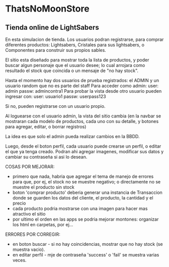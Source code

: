 # ThatsNoMoonStore
## Tienda online de LightSabers

En esta simulacion de tienda. Los usuarios podran registrarse, para comprar diferentes productos: Lightsabers, Cristales para sus lightsabers, o Componentes para construir sus propios sables. 

El sitio esta diseñado para mostrar toda la lista de productos, y poder buscar algun personaje que el usuario desee; lo cual arrojara como resultado el stock que coincida o un mensaje de "no hay stock".

Hasta el momento hay dos usuarios de prueba registrados: el ADMIN y un usuario random que no es parte del staff
Para acceder como admin:
    user: admin
    passw: admincontra1
Para probar la vista desde otro usuario pueden ingresar con:
    user: usuario1
    passw: userpass123

Si no, pueden registrarse con un usuario propio.

Al loguearse con el usuario admin, la vista del sitio cambia (en la navbar se mostraran cada modelo de productos, cada uno con su detalle, y botones para agregar, editar, o borrar registros)

La idea es que solo el admin pueda realizar cambios en la BBDD.

Luego, desde el boton perfil, cada usuario puede crearse un perfil, o editar el que ya tenga creado.
Podran ahi agregar imagenes, modificar sus datos y cambiar su contraseña si asi lo desean. 

COSAS POR MEJORAR:
- primero que nada, habria que agregar el tema de manejo de errores para que, por ej, el stock no se muestre negativo; o directamente no se muestre el producto sin stock
- boton 'comprar producto' deberia generar una instancia de Transaccion donde se guarden los datos del cliente, el producto, la cantidad y el precio
- cada producto podria mostrarse con una imagen para hacer mas atractivo el sitio
- por ultimo el orden en las apps se podria mejorar montones: organizar los html en carpetas, por ej...

ERRORES POR CORREGIR:
- en boton buscar - si no hay coincidencias, mostrar que no hay stock (se muestra vacio).
- en editar perfil - mje de contraseña 'success' o 'fail' se muestra varias veces.

